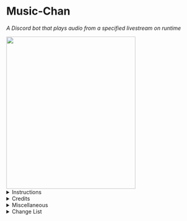 # Music-Chan
 
<i>A Discord bot that plays audio from a specified livestream on runtime</i>

<img src="https://raw.githubusercontent.com/Persomatey/MusicBot/master/LoFiGirl.jpg?token=AFRVWK7IVN2U7LXLBY5TFYDA6AHK4" data-canonical-src="https://raw.githubusercontent.com/Persomatey/MusicBot/master/LoFiGirl.jpg?token=AFRVWK7IVN2U7LXLBY5TFYDA6AHK4" width="340" height="400" />

<details>
<summary>Instructions</summary>
<blockquote>

1. [![Run on Repl.it](https://repl.it/badge/github/Persomatey/MusicBot)](https://repl.it/github/Persomatey/MusicBot) 
2. Before running the code, enter the following commands into the console: 
	- `npm i ffmpeg-static` to install FFmpeg dependencies 
	- `npm i --save ytdl-core opusscript` to install OpusScript dependencies 
3. In config.json do the following: 
	- Type the character you want to be the prefix of every command in the `prefix`
	- Paste the bot's token into the quotation marks of the `token` variable 
	- Paste the the channel ID of the channel you want into the quotation marks of the `channel` variable 
	- Paste the stream URL of the music you want to listen to into the quotation marks of the `link` variable
4. Run the replit app 
5. Hop in the voice channel and listen to some beats 

</blockquote>
</details>

<details>
<summary>Credits</summary>
<blockquote>
 
- Programmed by [Hunter Goodin](https://huntergoodin.com/) 
- Concept art for ChilledCow's LoFi girl created by [@Timo_wei95](https://twitter.com/Timo_wei95/status/1190556956458532865) on Twitter 

</blockquote>
</details>

<details>
<summary>Miscellaneous</summary>
<blockquote>

- A good online IDE to run this code on is [Replit](https://replit.com/) 
  - Alternatively can also be run via any IDE such as [Visual Studio](https://visualstudio.microsoft.com/downloads/), [VS Code](https://code.visualstudio.com/insiders/), [Atom](https://atom.io/), etc 
- A good 24/7 pinger with 5 minute pings is [UptimeRobot](https://uptimerobot.com/) 

</blockquote>
</details>

<details>
<summary>Change List</summary>
<blockquote>

<details>
<summary>CL-000004</summary>
<blockquote>

- Made the following changes: 
	- Adding keep_alive.js file and reference in index.js to hopefully help replit keep the project running for longer inbetween UptimeRobot pings 
	- Edited the README to reflect the above changes 

</blockquote>
</details>

<details>
<summary>CL-000003</summary>
<blockquote>

- Made the following changes: 
	- Added the art to the repo directly 
	- Changed reference to art in README to this repo's copy 
	- Edited the README to reflect the above changes 

</blockquote>
</details>


<details>
<summary>CL-000002</summary>
<blockquote>

- Made the following changes: 
	- Removed references to the client server from index.js as I am no longer using it 
	- Added .replit file 
	- Edited the README to reflect the above changes 

</blockquote>
</details>

<details>
<summary>CL-000001</summary>
<blockquote>

- Made the following changes: 
	- Added the link to the config 
	- Added the channel ID to the config 
	- Edited the README to reflect the above changes 

</blockquote>
</details>

<details>
<summary>CL-000000</summary>
<blockquote>

Initial upload 

</blockquote>
</details>

</blockquote>
</details>
